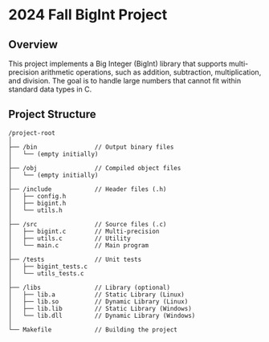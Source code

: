 # 2024 Fall BigInt Project

## Overview
This project implements a Big Integer (BigInt) library that supports multi-precision arithmetic operations, such as addition, subtraction, multiplication, and division. The goal is to handle large numbers that cannot fit within standard data types in C.

## Project Structure

```plaintext
/project-root
│
├── /bin                // Output binary files 
│   └── (empty initially)
│
├── /obj                // Compiled object files
│   └── (empty initially)
│
├── /include            // Header files (.h)
│   ├── config.h           
│   ├── bigint.h           
│   └── utils.h    
│
├── /src                // Source files (.c)
│   ├── bigint.c        // Multi-precision
│   ├── utils.c         // Utility
│   └── main.c          // Main program
│
├── /tests              // Unit tests
│   ├── bigint_tests.c     
│   └── utils_tests.c     
│
├── /libs               // Library (optional)
│   ├── lib.a           // Static Library (Linux)
│   ├── lib.so          // Dynamic Library (Linux)
│   ├── lib.lib         // Static Library (Windows)
│   └── lib.dll         // Dynamic Library (Windows)
│
└── Makefile            // Building the project
